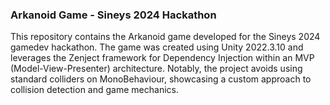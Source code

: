 <h3>Arkanoid Game - Sineys 2024 Hackathon</h3>
This repository contains the Arkanoid game developed for the Sineys 2024 gamedev hackathon. The game was created using Unity 2022.3.10 and leverages the Zenject framework for Dependency Injection within an MVP (Model-View-Presenter) architecture. Notably, the project avoids using standard colliders on MonoBehaviour, showcasing a custom approach to collision detection and game mechanics.
